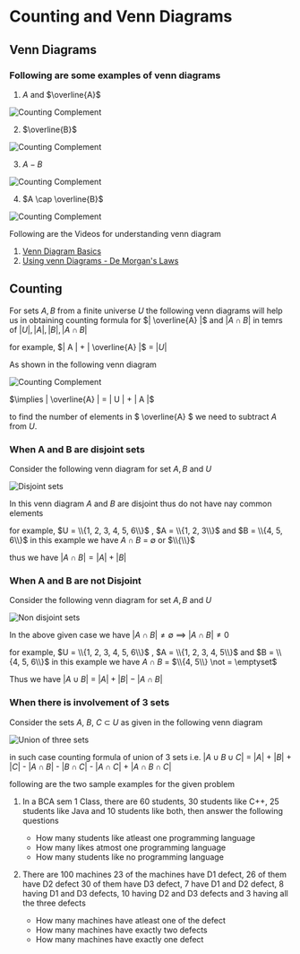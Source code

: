 # Counting and Venn Diagrams

## Venn Diagrams

### Following are some examples of venn diagrams
1. $A$ and $\overline{A}$

![Counting Complement](https://lh3.googleusercontent.com/d/1646pXVnaYSExfAV1cSANrnvgOhiwBiI_)

2. $\overline{B}$

![Counting Complement](https://lh3.googleusercontent.com/d/14q6vhd2urtUURf6yni661Fvlia2sDjyW)

3. $A - B$

![Counting Complement](https://lh3.googleusercontent.com/d/1sGgguiKlAlDZHtaGGqvaVRr2UrL1oFQ1)

4. $A \cap \overline{B}$

![Counting Complement](https://lh3.googleusercontent.com/d/1ASzGu2nuPeieWq4dn9v7ZeL4jkNoaiaW)

Following are the Videos for understanding venn diagram
1. [Venn Diagram Basics](https://youtu.be/rgppiKOM_ko?si=x5joVJkFySHhgNn5)
2. [Using venn Diagrams - De Morgan's Laws](https://youtu.be/Ix4H7PWscXY?si=LcKWR9T-KzpMXGRW)

## Counting

For sets $A, B$ from a finite universe $U$ the following venn diagrams will help us in obtaining counting formula for $| \overline{A} |$ and $| A \cap B |$ in temrs of $|U|, |A|, |B|, |A \cap B|$

for example,
$| A | + | \overline{A} |$ = $| U |$

As shown in the following venn diagram

![Counting Complement](https://lh3.googleusercontent.com/d/1-1tMg802c8qXefm_a440zkcGeBjoC9vI)

$\implies | \overline{A} | = | U | + | A |$

to find the number of elements in $ \overline{A} $ we need to subtract $A$ from $U$.

### When A and B are disjoint sets

Consider the following venn diagram for set $A, B$ and $U$

![Disjoint sets](https://lh3.googleusercontent.com/d/1xaBWJCmnQE7x52-W7YTyI4MdKszsXQwl)

In this venn diagram $A$ and $B$ are disjoint thus do not have nay common elements

for example,
$U = \\{1, 2, 3, 4, 5, 6\\}$ , $A = \\{1, 2, 3\\}$ and $B = \\{4, 5, 6\\}$
in this example we have $A \cap B$ = $\emptyset$ or $\\{\\}$

thus we have $|A \cap B| = |A| + |B|$

### When A and B are not Disjoint

Consider the following venn diagram for set $A, B$ and $U$

![Non disjoint sets](https://lh3.googleusercontent.com/d/1b50YR6FWtgRSpGX9VWvGf69YuYPaxvWM)

In the above given case we have $| A \cap B | \neq \emptyset$
$\implies$  $|A \cap B| \neq 0$

for example,
$U = \\{1, 2, 3, 4, 5, 6\\}$ , $A = \\{1, 2, 3, 4, 5\\}$ and $B = \\{4, 5, 6\\}$
in this example we have $A \cap B$ = $\\{4, 5\\} \not = \emptyset$

Thus we have $| A \cup B |$ = $|A| + |B| - |A \cap B|$

### When there is involvement of 3 sets 

Consider the sets $A$, $B$, $C$ $\subset$ $U$ as given in the following venn diagram

![Union of three sets](https://lh3.googleusercontent.com/d/1PJfo6vVKXXpfDv6CsUbHX58Z3MpiaLug)

in such case counting formula of union of 3 sets i.e. $|A \cup B \cup C|$ = $|A|$ + $|B|$ + $|C|$ - $|A \cap B|$ - $|B \cap C|$ - $|A \cap C|$ + $|A \cap B \cap C|$

following are the two sample examples for the given problem

1. In a BCA sem 1 Class, there are 60 students, 30 students like C++, 25 students like Java and 10 students like both, then answer the following questions
   - How many students like atleast one programming language
   - How many likes atmost one programming language
   - How many students like no programming language

2. There are 100 machines 23 of the machines have D1 defect, 26 of them have D2 defect 30 of them have D3 defect, 7 have D1 and D2 defect, 8 having D1 and D3 defects, 10 having D2 and D3 defects and 3 having all the three defects
   - How many machines have atleast one of the defect
   - How many machines have exactly two defects
   - How many machines have exactly one defect  




